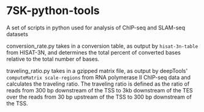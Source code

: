 # 7SK-python-tools
A set of scripts in python used for analysis of ChIP-seq and SLAM-seq datasets

conversion_rate.py takes in a conversion table, as output by `hisat-3n-table` from HISAT-3N, and determines the total percent of converted bases relative to the total number of bases.

traveling_ratio.py takes in a gzipped matrix file, as output by deepTools' `computeMatrix scale-regions` from RNA polymerase II ChIP-seq data and calculates the traveling ratio. The traveling ratio is defined as the ratio of reads from 300 bp downstream of the TSS to 3kb downstream of the TES over the reads from 30 bp upstream of the TSS to 300 bp downstream of the TSS.
